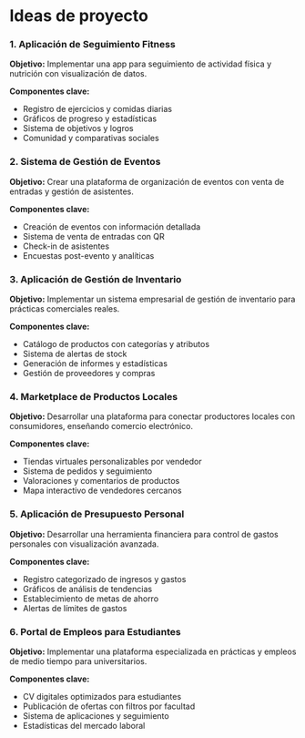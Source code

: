 
# Ideas de proyecto


### 1. Aplicación de Seguimiento Fitness

**Objetivo:** Implementar una app para seguimiento de actividad física y nutrición con visualización de datos.

**Componentes clave:**
- Registro de ejercicios y comidas diarias
- Gráficos de progreso y estadísticas
- Sistema de objetivos y logros
- Comunidad y comparativas sociales

### 2. Sistema de Gestión de Eventos

**Objetivo:** Crear una plataforma de organización de eventos con venta de entradas y gestión de asistentes.

**Componentes clave:**
- Creación de eventos con información detallada
- Sistema de venta de entradas con QR
- Check-in de asistentes
- Encuestas post-evento y analíticas

### 3. Aplicación de Gestión de Inventario

**Objetivo:** Implementar un sistema empresarial de gestión de inventario para prácticas comerciales reales.

**Componentes clave:**
- Catálogo de productos con categorías y atributos
- Sistema de alertas de stock
- Generación de informes y estadísticas
- Gestión de proveedores y compras

### 4. Marketplace de Productos Locales

**Objetivo:** Desarrollar una plataforma para conectar productores locales con consumidores, enseñando comercio electrónico.

**Componentes clave:**
- Tiendas virtuales personalizables por vendedor
- Sistema de pedidos y seguimiento
- Valoraciones y comentarios de productos
- Mapa interactivo de vendedores cercanos

### 5. Aplicación de Presupuesto Personal

**Objetivo:** Desarrollar una herramienta financiera para control de gastos personales con visualización avanzada.

**Componentes clave:**
- Registro categorizado de ingresos y gastos
- Gráficos de análisis de tendencias
- Establecimiento de metas de ahorro
- Alertas de límites de gastos

### 6. Portal de Empleos para Estudiantes

**Objetivo:** Implementar una plataforma especializada en prácticas y empleos de medio tiempo para universitarios.

**Componentes clave:**
- CV digitales optimizados para estudiantes
- Publicación de ofertas con filtros por facultad
- Sistema de aplicaciones y seguimiento
- Estadísticas del mercado laboral
